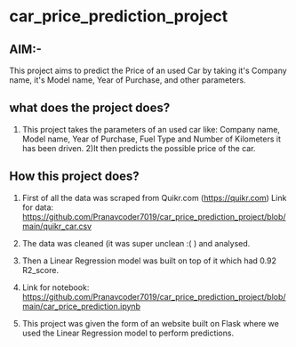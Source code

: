# car_price_prediction_project

## AIM:-

This project aims to predict the Price of an used Car by taking it's Company name, it's Model name, Year of Purchase, and other parameters.

## what does the project does?

1) This project takes the parameters of an used car like: Company name, Model name, Year of Purchase, Fuel Type and Number of Kilometers it has been driven. 2)It then predicts the possible price of the car.

## How this project does?

1) First of all the data was scraped from Quikr.com (https://quikr.com) Link for data: https://github.com/Pranavcoder7019/car_price_prediction_project/blob/main/quikr_car.csv

2) The data was cleaned (it was super unclean :( ) and analysed.

3) Then a Linear Regression model was built on top of it which had 0.92 R2_score.

4) Link for notebook: https://github.com/Pranavcoder7019/car_price_prediction_project/blob/main/car_price_prediction.ipynb

5) This project was given the form of an website built on Flask where we used the Linear Regression model to perform predictions.
   
